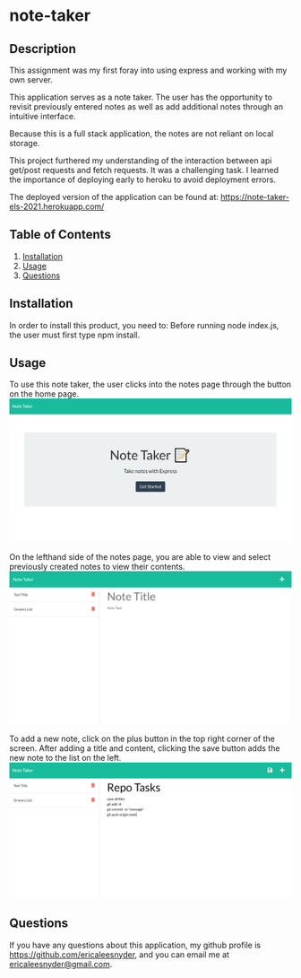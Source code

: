 # note-taker

## Description

This assignment was my first foray into using express and working with my own server.

This application serves as a note taker. The user has the opportunity to revisit previously entered notes as well as add additional notes through an intuitive interface. 

Because this is a full stack application, the notes are not reliant on local storage.

This project furthered my understanding of the interaction between api get/post requests and fetch requests. It was a challenging task. I learned the importance of deploying early to heroku to avoid deployment errors. 

The deployed version of the application can be found at:
https://note-taker-els-2021.herokuapp.com/

## Table of Contents 
1. [Installation](#installation)
2. [Usage](#usage)
3. [Questions](#questions)

## Installation

In order to install this product, you need to:
Before running node index.js, the user must first type npm install. 

## Usage 

To use this note taker, the user clicks into the notes page through the button on the home page. 
![home page](assets/images/home-page.png)

On the lefthand side of the notes page, you are able to view and select previously created notes to view their contents. 
![note page](assets/images/note-page.png)

To add a new note, click on the plus button in the top right corner of the screen. After adding a title and content, clicking the save button adds the new note to the list on the left. 
![note text](assets/images/note-text.png)

## Questions

If you have any questions about this application, my github profile is https://github.com/ericaleesnyder, and you can email me at ericaleesnyder@gmail.com. 